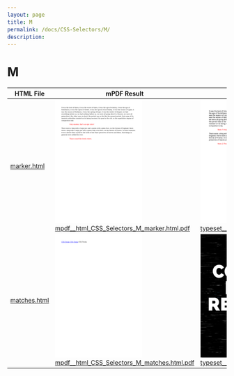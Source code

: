 ```yaml
---
layout: page
title: M
permalink: /docs/CSS-Selectors/M/
description: 
---
```


# M
| HTML File | mPDF Result | typeset.sh Result | PDFreactor Result |
| ------------- | ------------- | ------------- | ------------- |
| [marker.html](/html/CSS%20Selectors/M/marker.html) | ![](mpdf__html_CSS_Selectors_M_marker.html.png) [mpdf__html_CSS_Selectors_M_marker.html.pdf](mpdf__html_CSS_Selectors_M_marker.html.pdf) | ![](typeset__html_CSS_Selectors_M_marker.html.png) [typeset__html_CSS_Selectors_M_marker.html.pdf](typeset__html_CSS_Selectors_M_marker.html.pdf) | ![](pdfreactor__html_CSS_Selectors_M_marker.html.png) [pdfreactor__html_CSS_Selectors_M_marker.html.pdf](pdfreactor__html_CSS_Selectors_M_marker.html.pdf) |
| [matches.html](/html/CSS%20Selectors/M/matches.html) | ![](mpdf__html_CSS_Selectors_M_matches.html.png) [mpdf__html_CSS_Selectors_M_matches.html.pdf](mpdf__html_CSS_Selectors_M_matches.html.pdf) | ![](typeset__html_CSS_Selectors_M_matches.html.png) [typeset__html_CSS_Selectors_M_matches.html.pdf](typeset__html_CSS_Selectors_M_matches.html.pdf) | ![](pdfreactor__html_CSS_Selectors_M_matches.html.png) [pdfreactor__html_CSS_Selectors_M_matches.html.pdf](pdfreactor__html_CSS_Selectors_M_matches.html.pdf) |

